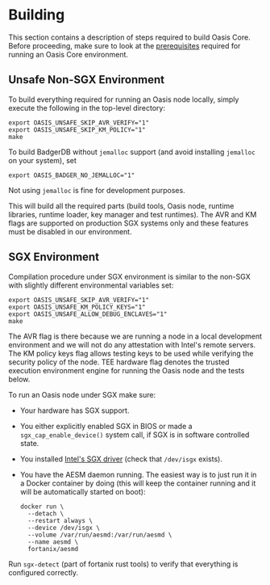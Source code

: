 # Building

This section contains a description of steps required to build Oasis Core.
Before proceeding, make sure to look at the [prerequisites] required for running
an Oasis Core environment.

[prerequisites]: prerequisites.md

## Unsafe Non-SGX Environment

To build everything required for running an Oasis node locally, simply execute
the following in the top-level directory:

```
export OASIS_UNSAFE_SKIP_AVR_VERIFY="1"
export OASIS_UNSAFE_SKIP_KM_POLICY="1"
make
```

To build BadgerDB without `jemalloc` support (and avoid installing `jemalloc`
on your system), set

```
export OASIS_BADGER_NO_JEMALLOC="1"
```

Not using `jemalloc` is fine for development purposes.

This will build all the required parts (build tools, Oasis node, runtime
libraries, runtime loader, key manager and test runtimes). The AVR and KM flags
are supported on production SGX systems only and these features must be disabled
in our environment.

## SGX Environment

Compilation procedure under SGX environment is similar to the non-SGX with
slightly different environmental variables set:

```
export OASIS_UNSAFE_SKIP_AVR_VERIFY="1"
export OASIS_UNSAFE_KM_POLICY_KEYS="1"
export OASIS_UNSAFE_ALLOW_DEBUG_ENCLAVES="1"
make
```

The AVR flag is there because we are running a node in a local development
environment and we will not do any attestation with Intel's remote servers. The
KM policy keys flag allows testing keys to be used while verifying the security
policy of the node. TEE hardware flag denotes the trusted execution environment
engine for running the Oasis node and the tests below.

To run an Oasis node under SGX make sure:

* Your hardware has SGX support.
* You either explicitly enabled SGX in BIOS or made a
  `sgx_cap_enable_device()` system call, if SGX is in software controlled state.
* You installed [Intel's SGX driver] (check that `/dev/isgx` exists).
* You have the AESM daemon running. The easiest way is to just run it in a
  Docker container by doing (this will keep the container running and it will
  be automatically started on boot):

  ```
  docker run \
    --detach \
    --restart always \
    --device /dev/isgx \
    --volume /var/run/aesmd:/var/run/aesmd \
    --name aesmd \
    fortanix/aesmd
  ```

Run `sgx-detect` (part of fortanix rust tools) to verify that everything is
configured correctly.

[Intel's SGX driver]: https://github.com/intel/linux-sgx-driver
